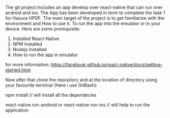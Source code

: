 The git project includes an app develop over react-native that can run over android and ios. The App has been developed in term to complete the task 1 for Hasura HPDF. The main target of the project is to get familiarize with the environment and How to use it.
To run the app into the emulator or in your device. Here are some prerequisite:
1. Installed React-Native
2. NPM Installed
3. Nodejs Installed
4. How to run the app in emulator

for more information:  https://facebook.github.io/react-native/docs/getting-started.html

Now after that clone the repository and at the location of directory using your favourite terminal (Here i use GitBash):

npm install
// will install all the dependecies

react-native run-android or react-native run-ios
// will help to run the application 
